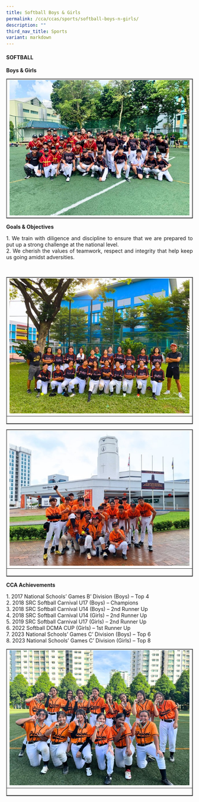 ```yaml
---
title: Softball Boys & Girls
permalink: /cca/ccas/sports/softball-boys-n-girls/
description: ""
third_nav_title: Sports
variant: markdown
---
```

<h4><strong>SOFTBALL</strong></h4>
<p><b>Boys &amp; Girls</b></p><p>
<table style="border-collapse: collapse; width: 100%;" border="1">
<tbody>
<tr>
<td style="width: 33.3333%;"><img style="width: 100%;" src="/images/Softball_1.jpg"></td>
</tr>
</tbody>
</table>
</p><p><b>Goals &amp; Objectives </b></p>
<p></p><p align="justify">1. We train with diligence and discipline to ensure that we are prepared to put up a strong challenge at the national level.<br> 
2.	We cherish the values of teamwork, respect and integrity that help keep us going amidst adversities.

</p><br>
<table style="border-collapse: collapse; width: 100%;" border="1">
<tbody>
<tr>
<td style="width: 33.3333%;"><img style="width: 100%;" src="/images/Softball_2.jpg"></td>
</tr>
<tr>
<td style="width: 33.3333%;"><p style="text-align: center;"></p></td>
</tr>
</tbody>
</table>
<table style="border-collapse: collapse; width: 100%;" border="1">
<tbody>
<tr>
<td style="width: 33.3333%;"><img style="width: 100%;" src="/images/Softball_3.jpg"></td>
</tr>
<tr>
<td style="width: 33.3333%;"><p style="text-align: center;"></p></td>
</tr>
</tbody>
</table>
<p><b>CCA Achievements </b></p>
<p></p><p align="justify">1.	2017 National Schools’ Games B’ Division (Boys) – Top 4<br>
2.	2018 SRC Softball Carnival U17 (Boys) – Champions<br>
3.	2018 SRC Softball Carnival U14 (Boys) – 2nd Runner Up<br> 
4.	2018 SRC Softball Carnival U14 (Girls) – 2nd Runner Up<br>
5.	2019 SRC Softball Carnival U17 (Girls) – 2nd Runner Up<br> 
6.	2022 Softball DCMA CUP (Girls) – 1st Runner Up<br>
7.	2023 National Schools’ Games C’ Division (Boys) – Top 6<br> 
8.	2023 National Schools’ Games C’ Division (Girls) – Top 8
</p>
<table style="border-collapse: collapse; width: 100%;" border="1">
<tbody>
<tr>
<td style="width: 33.3333%;"><img style="width: 100%;" src="/images/Softball_4.jpg"></td>
</tr>
<tr>
<td style="width: 33.3333%;"><p style="text-align: center;"></p></td>
</tr>
</tbody>
</table>